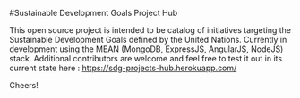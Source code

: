 #Sustainable Development Goals Project Hub

This open source project is intended to be catalog of initiatives targeting the Sustainable Development Goals defined by the United Nations. Currently in development using the MEAN (MongoDB, ExpressJS, AngularJS, NodeJS) stack. Additional contributors are welcome and feel free to test it out in its current state here : https://sdg-projects-hub.herokuapp.com/

Cheers!